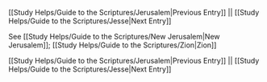 [[Study Helps/Guide to the Scriptures/Jerusalem|Previous Entry]]  ||  [[Study Helps/Guide to the Scriptures/Jesse|Next Entry]]

 See [[Study Helps/Guide to the Scriptures/New Jerusalem|New Jerusalem]]; [[Study Helps/Guide to the Scriptures/Zion|Zion]]

[[Study Helps/Guide to the Scriptures/Jerusalem|Previous Entry]]  ||  [[Study Helps/Guide to the Scriptures/Jesse|Next Entry]]